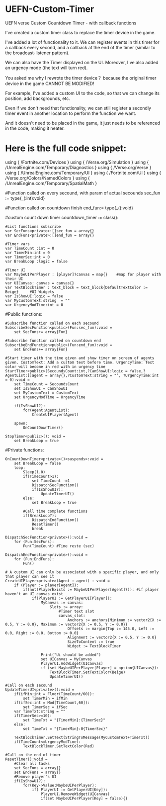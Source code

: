 # UEFN-Custom-Timer
UEFN verse Custom Countdown Timer - with callback functions

I've created a custom timer class to replace the timer device in the game.

I've added a lot of functionality to it. We can register events in this timer for a callback every second, and a callback at the end of the timer (similar to the broadcast-listener pattern).

We can also have the Timer displayed on the UI. Moreover, I've also added an urgency mode (the text will turn red).

You asked me why I rewrote the timer device？ because the original timer device in the game CANNOT BE MODIFIED!

For example, I've added a custom UI to the code, so that we can change its position, add backgrounds, etc.

Even if we don't need that functionality, we can still register a secondly timer event in another location to perform the function we want.

And it doesn't need to be placed in the game, it just needs to be referenced in the code, making it neater.

Here is the full code snippet:
=================================================================================================================================

using { /Fortnite.com/Devices }
using { /Verse.org/Simulation }
using { /UnrealEngine.com/Temporary/Diagnostics }
using { /Verse.org/Verse }
using { /UnrealEngine.com/Temporary/UI }
using { /Fortnite.com/UI }
using { /Verse.org/Colors/NamedColors }
using { /UnrealEngine.com/Temporary/SpatialMath }


#Function called on every secound, with param of actual secounds
sec_fun := type{_(:int):void}

#Function called on countdown finish
end_fun:= type{_():void}

#custom count down timer
countdown_timer := class():

    #List functions subscribe
    var SecFuns<private>:[]sec_fun = array{}
    var EndFuns<private>:[]end_fun = array{}
    
    #Timer vars
    var TimeCount :int = 0
    var TimerMin:int = 0 
    var TimerSec:int = 0 
    var BreakLoop :logic = false
    
    #Timer UI
    var MaybeUIPerPlayer : [player]?canvas = map{}    #map for player with their UI
    var UICanvas: canvas = canvas{}
    var TextBlockTimer : text_block = text_block{DefaultTextColor := Beige}     #UI Widgets
    var IsShowUI:logic = false
    var MyCustomText:string  = ""
    var UrgencyModTime:int = 0

#Public functions:

    #Subscribe function called on each secound
    SubscribeSecFunction<public>(Fun:sec_fun):void =
        set SecFuns+= array{Fun}

    #Subscribe function called on countdown end
    SubscribeEndFunction<public>(Fun:end_fun):void =
        set EndFuns+= array{Fun}

    #Start timer with the time given and show timer on screen of agents given. CostomText: Add a custom text before time. UrgencyTime: Text color will become in red with in urgency time
    StartTimer<public>(SecoundsCount:int,?CanShowUI:logic = false,?AgentList:[]agent = array{},?CustomText:string = "", ?UrgencyTime:int = 0):void = 
        set TimeCount = SecoundsCount
        set IsShowUI = CanShowUI
        set MyCustomText = CustomText
        set UrgencyModTime = UrgencyTime

        if(IsShowUI?):
            for(Agent:AgentList):
                CreateUIPlayer(Agent)

        spawn:
            OnCountDownTimer()

    StopTimer<public>(): void = 
        set BreakLoop = true

#Private functions:

    OnCountDownTimer<private>()<suspends>:void = 
        set BreakLoop = false
        loop:
            Sleep(1.0)
            if(TimeCount>1):
                set TimeCount -=1
                DispatchSecFunction()
                if(IsShowUI?):
                    UpdateTimerUI()
            else:
                set BreakLoop = true

            #Call time complete functions
            if(BreakLoop?):
                DispatchEndFunction()
                ResetTimer()
                break
                
    DispatchSecFunction<private>():void =
        for (Fun:SecFuns): 
            Fun(TimeCount) #Time reste (sec)

    DispatchEndFunction<private>():void =
        for (Fun:EndFuns): 
            Fun()

    # A custom UI can only be associated with a specific player, and only that player can see it
    CreateUIPlayer<private>(Agent : agent) : void =
        if (Player := player[Agent]):
            if(not(PlayerExists := MaybeUIPerPlayer[Agent]?)): #if player haven't an UI canvas exist
                if(PlayerUI := GetPlayerUI[Player]):    
                    MyCanvas := canvas:
                        Slots := array:
                            #Timer text slot
                            canvas_slot:
                                Anchors := anchors{Minimum := vector2{X := 0.5, Y := 0.0}, Maximum := vector2{X := 0.5, Y := 0.0}}
                                Offsets := margin{Top := 145.0, Left := 0.0, Right := 0.0, Bottom := 0.0}
                                Alignment := vector2{X := 0.5, Y := 0.0}
                                SizeToContent := true
                                Widget := TextBlockTimer

                    Print("Ui should be added")
                    set UICanvas = MyCanvas
                    PlayerUI.AddWidget(UICanvas)
                    if (set MaybeUIPerPlayer[Player] = option{UICanvas}):
                        TextBlockTimer.SetTextColor(Beige)
                        UpdateTimerUI()

    #Call on each secound
    UpdateTimerUI<private>():void = 
        if(ifMin:int = Floor(TimeCount/60)):
            set TimerMin = ifMin
        if(ifSec:int = Mod[TimeCount,60]):
            set TimerSec = ifSec 
        var TimeTxt:string = ""
        if(TimerSec>=10):
            set TimeTxt = "{TimerMin}:{TimerSec}"
        else:
            set TimeTxt = "{TimerMin}:0{TimerSec}"

        TextBlockTimer.SetText(StringToMessage(MyCustomText+TimeTxt))
        if(TimeCount<=UrgencyModTime):
            TextBlockTimer.SetTextColor(Red)

    #Call on the end of timer
    ResetTimer():void =
        #Clear all tasks
        set SecFuns = array{} 
        set EndFuns = array{}
        #Remove player's UI
        if(IsShowUI?):
            for(Key->Value:MaybeUIPerPlayer):
                if( PlayerUI := GetPlayerUI[Key]):
                    PlayerUI.RemoveWidget(UICanvas)
                    if(set MaybeUIPerPlayer[Key] = false){}
        

